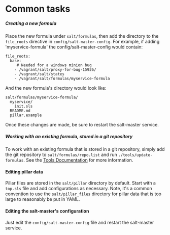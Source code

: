 # Common tasks

##### Creating a new formula

Place the new formula under `salt/formulas`, then add the directory to the `file_roots` directive in `config/salt-master-config`. For example, if adding 'myservice-formula' the config/salt-master-config would contain:

```
file_roots:
  base:
     # Needed for a windows minion bug 
    - /vagrant/salt/proxy-for-bug-15926/
    - /vagrant/salt/states
    - /vagrant/salt/formulas/myservice-formula
```

And the new formula's directory would look like:

```
salt/formulas/myservice-formula/
  myservice/
    init.sls
  README.md
  pillar.example
```

Once these changes are made, be sure to restart the salt-master service.

##### Working with an existing formula, stored in a git repository

To work with an existing formula that is stored in a git repository, simply add the git repository to `salt/formulas/repo.list` and run `./tools/update-formulas`. See the [Tools Documentation](../tools/README.md) for more information.

#### Editing pillar data

Pillar files are stored in the `salt/pillar` directory by default. Start with a `top.sls` file and add configurations as necessary. Note, it's  a common convention to use the `salt/pillar_files` directory for pillar data that is too large to reasonably be put in YAML.


#### Editing the salt-master's configuration

Just edit the `config/salt-master-config` file and restart the salt-master service.
